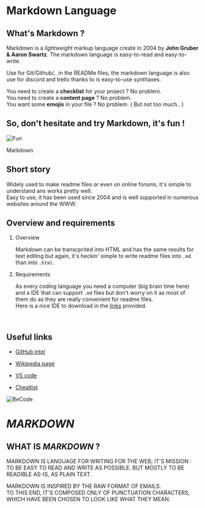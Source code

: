# Markdown Language

## What's Markdown ?

Markdown is a *lightweight* markup language create in 2004 by **John Gruber & Aaron Swartz**. The markdown language is easy-to-read and easy-to-write. 

Use for Git/Github/.. in the READMe files, the markdown language is also use for discord and trello thanks to is easy-to-use synthaxes. 

You need to create a **checklist** for your project ? No problem.  
You need to create a **content page** ? No problem.  
You want some **emojis** in your file ? No problem. ( But not too much.. )

## So, don't hesitate and try Markdown, it's fun ! 

![Fun](https://media.giphy.com/media/110F1JFzWKtiA8/giphy.gif)  


Markdown   




## Short story

Widely used to make readme files or even on online forums, it's simple to understand ans works pretty well.  
Easy to use, it has been used since 2004 and is well supported in numerous websites around the WWW.<br/>

## Overview and requirements
1. Overview
   
   Markdown can be transcprited into HTML and has the same results for text editing but again, it's heckin' simple to write readme files into `.md` than into `.html`. 

2. Requirements
   
   As every coding language you need a computer (big brain time here) and a IDE that can support `.md` files but don't worry on it as most of them do as they are really convenient for readme files.  
   Here is a nice IDE to download in the [links](#useful-links) provided.

<br/>

## Useful links 

* [GitHub intel](https://github.com/adam-p/markdown-here/wiki/Markdown-Cheatsheet)

* [Wikipedia page](https://en.wikipedia.org/wiki/Markdown)

* [VS code](https://code.visualstudio.com/)

* [Cheatlist](https://www.youtube.com/watch?v=dQw4w9WgXcQ)


 ![BeCode](https://becode.org/app/uploads/2020/03/bc_mailsign_seal.png)
 
# *MARKDOWN*

## WHAT IS __***MARKDOWN***__ ?

MARKDOWN IS LANGUAGE FOR WRITING FOR THE WEB; IT'S MISSION : TO BE EASY TO READ AND WRITE AS POSSIBLE. BUT MOSTLY TO BE READIBLE AS-IS, AS PLAIN TEXT.

MARKDOWN IS INSPIRED BY THE RAW FORMAT OF EMAILS.  
TO THIS END, IT'S COMPOSED ONLY OF PUNCTUATION CHARACTERS, WHICH HAVE BEEN CHOSEN TO LOOK LIKE WHAT THEY MEAN.
